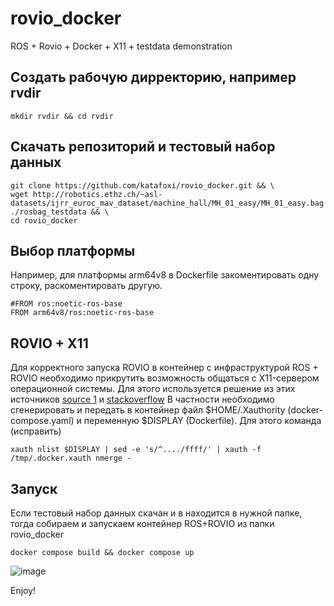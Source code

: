 # rovio_docker
ROS + Rovio + Docker + X11 + testdata demonstration

## Создать рабочую дирректорию, например rvdir
```
mkdir rvdir && cd rvdir
```
## Скачать репозиторий и тестовый набор данных
```
git clone https://github.com/katafoxi/rovio_docker.git && \
wget http://robotics.ethz.ch/~asl-datasets/ijrr_euroc_mav_dataset/machine_hall/MH_01_easy/MH_01_easy.bag ./rosbag_testdata && \
cd rovio_docker
```
## Выбор платформы
Например, для платформы arm64v8 в Dockerfile закоментировать одну строку, раскоментировать другую.
```
#FROM ros:noetic-ros-base
FROM arm64v8/ros:noetic-ros-base
```
## ROVIO + X11
Для корректного запуска ROVIO в контейнер с инфраструктурой ROS + ROVIO необходимо прикрутить возможность общаться с X11-сервером операционной системы.
Для этого используется решение из этих источников [source 1](https://dzone.com/articles/docker-x11-client-via-ssh) и [stackoverflow](https://stackoverflow.com/questions/71245228/running-x-server-using-docker)
В частности необходимо сгенерировать и передать в контейнер файл $HOME/.Xauthority (docker-compose.yaml)  и переменную $DISPLAY (Dockerfile).
Для этого команда (исправить)
```
xauth nlist $DISPLAY | sed -e 's/^..../ffff/' | xauth -f /tmp/.docker.xauth nmerge -
```
## Запуск
Если тестовый набор данных скачан и в находится в нужной папке, тогда собираем и запускаем контейнер ROS+ROVIO из папки rovio_docker
```
docker compose build && docker compose up
```
![image](https://github.com/katafoxi/rovio_docker/assets/83884504/794bf74d-2dce-4675-a599-e7535484e533)

Enjoy!
